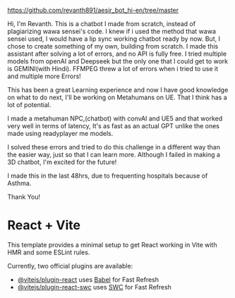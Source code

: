 https://github.com/revanth891/aesir_bot_hi-en/tree/master

Hi, I'm Revanth. This is a chatbot I made from scratch, instead of plagiarizing wawa sensei's code. I knew if i used the method that wawa sensei used, I would have a lip sync working chatbot ready by now. But, I chose to create something of my own, building from scratch. I made this assistant after solving a lot of errors, and no API is fully free. I tried multiple models from openAI and Deepseek but the only one that I could get to work is GEMINI(with Hindi). FFMPEG threw a lot of errors when i tried to use it and multiple more Errors!

This has been a great Learning experience and now I have good knowledge on what to do next, I'll be working on Metahumans on UE. That I think has a lot of potential.

I made a metahuman NPC,(chatbot) with convAI and UE5 and that worked very well in terms of latency, It's as fast as an actual GPT unlike the ones made using readyplayer me models.

I solved these errors and tried to do this challenge in a different way than the easier way, just so that I can learn more. Although I failed in making a 3D chatbot, I'm excited for the future!

I made this in the last 48hrs, due to frequenting hospitals because of Asthma.

Thank You!
# React + Vite

This template provides a minimal setup to get React working in Vite with HMR and some ESLint rules.

Currently, two official plugins are available:

- [@vitejs/plugin-react](https://github.com/vitejs/vite-plugin-react/blob/main/packages/plugin-react/README.md) uses [Babel](https://babeljs.io/) for Fast Refresh
- [@vitejs/plugin-react-swc](https://github.com/vitejs/vite-plugin-react-swc) uses [SWC](https://swc.rs/) for Fast Refresh
